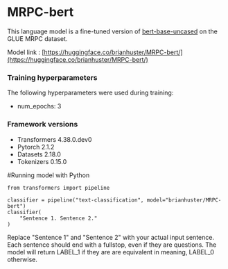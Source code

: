 # MRPC-bert

This language model is a fine-tuned version of [bert-base-uncased](https://huggingface.co/bert-base-uncased) on the GLUE MRPC dataset.

Model link : [https://huggingface.co/brianhuster/MRPC-bert/](https://huggingface.co/brianhuster/MRPC-bert/)

### Training hyperparameters

The following hyperparameters were used during training:
- num_epochs: 3

### Framework versions

- Transformers 4.38.0.dev0
- Pytorch 2.1.2
- Datasets 2.18.0
- Tokenizers 0.15.0

#Running model with Python
```
from transformers import pipeline

classifier = pipeline("text-classification", model="brianhuster/MRPC-bert")
classifier(
    "Sentence 1. Sentence 2."
)
```
Replace "Sentence 1" and "Sentence 2" with your actual input sentence. Each sentence should end with a fullstop, even if they are questions. The model will return LABEL_1 if they are are equivalent in meaning, LABEL_0 otherwise.
